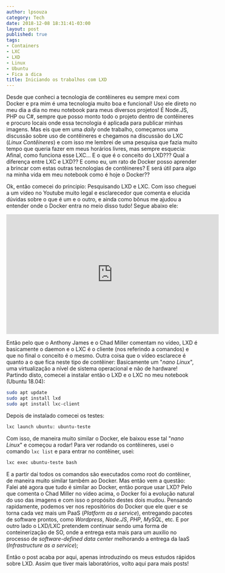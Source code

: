 ```yaml
---
author: lpsouza
category: Tech
date: 2018-12-08 18:31:41-03:00
layout: post
published: true
tags:
- Containers
- LXC
- LXD
- Linux
- Ubuntu
- Fica a dica
title: Iniciando os trabalhos com LXD
---
```


Desde que conheci a tecnologia de contêineres eu sempre mexi com Docker e pra mim é uma tecnologia muito boa e funcional! Uso ele direto no meu dia a dia no meu notebook para meus diversos projetos! É Node.JS, PHP ou C#, sempre que posso monto todo o projeto dentro de contêineres e procuro locais onde essa tecnologia é aplicada para publicar minhas imagens. Mas eis que em uma *daily* onde trabalho, começamos uma discussão sobre uso de contêineres e chegamos na discussão do LXC (*Linux Contêineres*) e com isso me lembrei de uma pesquisa que fazia muito tempo que queria fazer em meus horários livres, mas sempre esquecia: Afinal, como funciona esse LXC... E o que é o conceito do LXD??? Qual a diferença entre LXC e LXD?? E como eu, um rato de Docker posso aprender a brincar com estas outras tecnologias de contêineres? E será útil para algo na minha vida em meu notebook como é hoje o Docker??

Ok, então comecei do principio: Pesquisando LXD e LXC. Com isso cheguei a um vídeo no Youtube muito legal e esclarecedor que comenta e elucida dúvidas sobre o que é um e o outro, e ainda como bônus me ajudou a entender onde o Docker entra no meio disso tudo! Segue abaixo ele:

<iframe width="560" height="315" src="https://www.youtube.com/embed/GYppOyCbM68" frameborder="0" allow="accelerometer; autoplay; encrypted-media; gyroscope; picture-in-picture" allowfullscreen></iframe>

Então pelo que o Anthony James e o Chad Miller comentam no vídeo, LXD é basicamente o daemon e o LXC é o cliente (nos referindo a comandos) e que no final o conceito é o mesmo. Outra coisa que o vídeo esclarece é quanto a o que fica neste tipo de contêiner: Basicamente um "*nano Linux*", uma virtualização a nível de sistema operacional e não de hardware! Partindo disto, comecei a instalar então o LXD e o LXC no meu notebook (Ubuntu 18.04):

```bash
sudo apt update
sudo apt install lxd
sudo apt install lxc-client
```

Depois de instalado comecei os testes:

```bash
lxc launch ubuntu: ubuntu-teste
```

Com isso, de maneira muito similar o Docker, ele baixou esse tal "*nano Linux*" e começou a rodar! Para ver rodando os contêineres, usei o comando `lxc list` e para entrar no contêiner, usei:

```bash
lxc exec ubuntu-teste bash
```

E a partir daí todos os comandos são executados como root do contêiner, de maneira muito similar também ao Docker. Mas então vem a questão: Falei até agora que tudo é similar ao Docker, então porque usar LXD? Pelo que comenta o Chad Miller no vídeo acima, o Docker foi a evolução natural do uso das imagens e com isso o propósito destes dois mudou. Pensando rapidamente, podemos ver nos repositórios do Docker que ele quer e se torna cada vez mais um PaaS (*Platform as a service*), entregando pacotes de software prontos, como *Wordpress*, *Node.JS*, *PHP*, *MySQL*, etc. E por outro lado o LXD/LXC pretendem continuar sendo uma forma de conteinerização de SO, onde a entrega esta mais para um auxilio no processo de *software-defined data center* melhorando a entrega da IaaS (*Infrastructure as a service*);

Então o post acaba por aqui, apenas introduzindo os meus estudos rápidos sobre LXD. Assim que tiver mais laboratórios, volto aqui para mais posts!